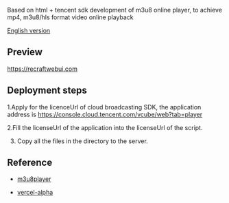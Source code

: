 Based on html + tencent sdk development of m3u8 online player, to achieve mp4, m3u8/hls format video online playback

[English version](https://github.com/geeeeeeeek/m3u8player/blob/main/README-en.md)


## Preview

https://recraftwebui.com


## Deployment steps

1.Apply for the licenceUrl of cloud broadcasting SDK, the application address is https://console.cloud.tencent.com/vcube/web?tab=player

2.Fill the licenseUrl of the application into the licenseUrl of the script.

3. Copy all the files in the directory to the server.



## Reference

- [m3u8player](https://m3u8player-cm4.pages.dev/)

- [vercel-alpha](https://m3u8player-alpha.vercel.app/)


